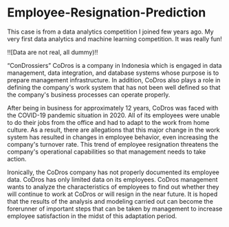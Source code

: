 # Employee-Resignation-Prediction
This case is from a data analytics competition I joined few years ago. My very first data analytics and machine learning competition. It was really fun!

‼️[Data are not real, all dummy)‼️

“ConDrossiers” CoDros is a company in Indonesia which is engaged in data management, data integration, and database systems whose purpose is to prepare management infrastructure. In addition, CoDros also plays a role in defining the company's work system that has not been well defined so that the company's business processes can operate properly.

After being in business for approximately 12 years, CoDros was faced with the COVID-19 pandemic situation in 2020. All of its employees were unable to do their jobs from the office and had to adapt to the work from home culture. As a result, there are allegations that this major change in the work system has resulted in changes in employee behavior, even increasing the company's turnover rate. This trend of employee resignation threatens the company's operational capabilities so that management needs to take action.

Ironically, the CoDros company has not properly documented its employee data. CoDros has only limited data on its employees. CoDros management wants to analyze the characteristics of employees to find out whether they will continue to work at CoDros or will resign in the near future. It is hoped that the results of the analysis and modeling carried out can become the forerunner of important steps that can be taken by management to increase employee satisfaction in the midst of this adaptation period.
